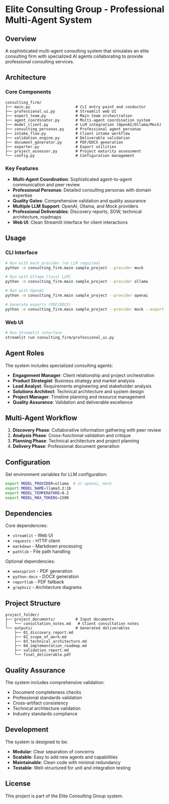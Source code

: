 # Elite Consulting Group - Professional Multi-Agent System

## Overview

A sophisticated multi-agent consulting system that simulates an elite consulting firm with specialized AI agents collaborating to provide professional consulting services.

## Architecture

### Core Components

```
consulting_firm/
├── main.py                    # CLI entry point and conductor
├── professional_ui.py         # Streamlit web UI
├── expert_team.py             # Main team orchestration
├── agent_coordinator.py       # Multi-agent coordination system
├── model_client.py            # LLM integration (OpenAI/Ollama/Mock)
├── consulting_personas.py     # Professional agent personas
├── intake_flow.py             # Client intake workflow
├── validation_engine.py       # Deliverable validation
├── document_generator.py      # PDF/DOCX generation
├── exporter.py                # Export utilities
├── project_assessor.py        # Project maturity assessment
└── config.py                  # Configuration management
```

### Key Features

- **Multi-Agent Coordination**: Sophisticated agent-to-agent communication and peer review
- **Professional Personas**: Detailed consulting personas with domain expertise
- **Quality Gates**: Comprehensive validation and quality assurance
- **Multiple LLM Support**: OpenAI, Ollama, and Mock providers
- **Professional Deliverables**: Discovery reports, SOW, technical architecture, roadmaps
- **Web UI**: Clean Streamlit interface for client interactions

## Usage

### CLI Interface

```bash
# Run with mock provider (no LLM required)
python -m consulting_firm.main sample_project --provider mock

# Run with Ollama (local LLM)
python -m consulting_firm.main sample_project --provider ollama

# Run with OpenAI
python -m consulting_firm.main sample_project --provider openai

# Generate exports (PDF/DOCX)
python -m consulting_firm.main sample_project --provider mock --export
```

### Web UI

```bash
# Run Streamlit interface
streamlit run consulting_firm/professional_ui.py
```

## Agent Roles

The system includes specialized consulting agents:

- **Engagement Manager**: Client relationship and project orchestration
- **Product Strategist**: Business strategy and market analysis
- **Lead Analyst**: Requirements engineering and stakeholder analysis
- **Solutions Architect**: Technical architecture and system design
- **Project Manager**: Timeline planning and resource management
- **Quality Assurance**: Validation and deliverable excellence

## Multi-Agent Workflow

1. **Discovery Phase**: Collaborative information gathering with peer review
2. **Analysis Phase**: Cross-functional validation and critique
3. **Planning Phase**: Technical architecture and project planning
4. **Delivery Phase**: Professional document generation

## Configuration

Set environment variables for LLM configuration:

```bash
export MODEL_PROVIDER=ollama  # or openai, mock
export MODEL_NAME=llama3.2:1b
export MODEL_TEMPERATURE=0.2
export MODEL_MAX_TOKENS=1500
```

## Dependencies

Core dependencies:
- `streamlit` - Web UI
- `requests` - HTTP client
- `markdown` - Markdown processing
- `pathlib` - File path handling

Optional dependencies:
- `weasyprint` - PDF generation
- `python-docx` - DOCX generation
- `reportlab` - PDF fallback
- `graphviz` - Architecture diagrams

## Project Structure

```
project_folder/
├── project_documents/         # Input documents
│   └── consultation_notes.md   # Client consultation notes
└── outputs/                   # Generated deliverables
    ├── 01_discovery_report.md
    ├── 02_scope_of_work.md
    ├── 03_technical_architecture.md
    ├── 04_implementation_roadmap.md
    ├── validation_report.md
    └── final_deliverable.pdf
```

## Quality Assurance

The system includes comprehensive validation:
- Document completeness checks
- Professional standards validation
- Cross-artifact consistency
- Technical architecture validation
- Industry standards compliance

## Development

The system is designed to be:
- **Modular**: Clear separation of concerns
- **Scalable**: Easy to add new agents and capabilities
- **Maintainable**: Clean code with minimal redundancy
- **Testable**: Well-structured for unit and integration testing

## License

This project is part of the Elite Consulting Group system.